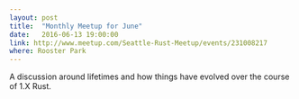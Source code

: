 ```yaml
---
layout: post
title:  "Monthly Meetup for June"
date:   2016-06-13 19:00:00
link: http://www.meetup.com/Seattle-Rust-Meetup/events/231008217
where: Rooster Park
---
```

A discussion around lifetimes and how things have evolved over the course of 1.X Rust.
